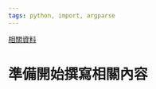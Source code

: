 ```yaml
---
tags: python, import, argparse
---
```


[相關資料](https://medium.com/@dboyliao/python-%E8%B6%85%E5%A5%BD%E7%94%A8%E6%A8%99%E6%BA%96%E5%87%BD%E5%BC%8F%E5%BA%AB-argparse-4eab2e9dcc69)
# 準備開始撰寫相關內容

